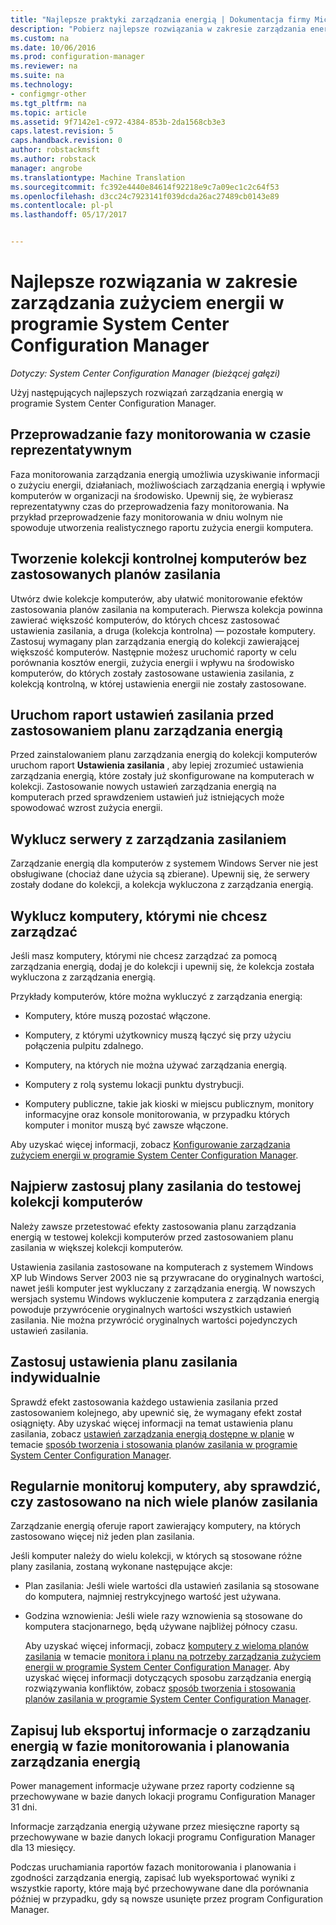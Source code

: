 ```yaml
---
title: "Najlepsze praktyki zarządzania energią | Dokumentacja firmy Microsoft"
description: "Pobierz najlepsze rozwiązania w zakresie zarządzania energią w programie System Center Configuration Manager."
ms.custom: na
ms.date: 10/06/2016
ms.prod: configuration-manager
ms.reviewer: na
ms.suite: na
ms.technology:
- configmgr-other
ms.tgt_pltfrm: na
ms.topic: article
ms.assetid: 9f7142e1-c972-4384-853b-2da1568cb3e3
caps.latest.revision: 5
caps.handback.revision: 0
author: robstackmsft
ms.author: robstack
manager: angrobe
ms.translationtype: Machine Translation
ms.sourcegitcommit: fc392e4440e84614f92218e9c7a09ec1c2c64f53
ms.openlocfilehash: d3cc24c7923141f039dcda26ac27489cb0143e89
ms.contentlocale: pl-pl
ms.lasthandoff: 05/17/2017


---
```

# <a name="best-practices-for-power-management-in-system-center-configuration-manager"></a>Najlepsze rozwiązania w zakresie zarządzania zużyciem energii w programie System Center Configuration Manager

*Dotyczy: System Center Configuration Manager (bieżącej gałęzi)*

Użyj następujących najlepszych rozwiązań zarządzania energią w programie System Center Configuration Manager.  

## <a name="perform-the-monitoring-phase-at-a-representative-time"></a>Przeprowadzanie fazy monitorowania w czasie reprezentatywnym  
 Faza monitorowania zarządzania energią umożliwia uzyskiwanie informacji o zużyciu energii, działaniach, możliwościach zarządzania energią i wpływie komputerów w organizacji na środowisko. Upewnij się, że wybierasz reprezentatywny czas do przeprowadzenia fazy monitorowania. Na przykład przeprowadzenie fazy monitorowania w dniu wolnym nie spowoduje utworzenia realistycznego raportu zużycia energii komputera.  

## <a name="create-a-control-collection-of-computers-with-no-power-plans-applied"></a>Tworzenie kolekcji kontrolnej komputerów bez zastosowanych planów zasilania  
 Utwórz dwie kolekcje komputerów, aby ułatwić monitorowanie efektów zastosowania planów zasilania na komputerach. Pierwsza kolekcja powinna zawierać większość komputerów, do których chcesz zastosować ustawienia zasilania, a druga (kolekcja kontrolna) — pozostałe komputery. Zastosuj wymagany plan zarządzania energią do kolekcji zawierającej większość komputerów. Następnie możesz uruchomić raporty w celu porównania kosztów energii, zużycia energii i wpływu na środowisko komputerów, do których zostały zastosowane ustawienia zasilania, z kolekcją kontrolną, w której ustawienia energii nie zostały zastosowane.  

## <a name="run-the-power-settings-report-before-you-apply-a-power-management-plan"></a>Uruchom raport ustawień zasilania przed zastosowaniem planu zarządzania energią  
 Przed zainstalowaniem planu zarządzania energią do kolekcji komputerów uruchom raport **Ustawienia zasilania** , aby lepiej zrozumieć ustawienia zarządzania energią, które zostały już skonfigurowane na komputerach w kolekcji. Zastosowanie nowych ustawień zarządzania energią na komputerach przed sprawdzeniem ustawień już istniejących może spowodować wzrost zużycia energii.  

## <a name="exclude-servers-from-power-management"></a>Wyklucz serwery z zarządzania zasilaniem  
 Zarządzanie energią dla komputerów z systemem Windows Server nie jest obsługiwane (chociaż dane użycia są zbierane). Upewnij się, że serwery zostały dodane do kolekcji, a kolekcja wykluczona z zarządzania energią.  

## <a name="exclude-computers-that-you-do-not-want-to-manage"></a>Wyklucz komputery, którymi nie chcesz zarządzać  
 Jeśli masz komputery, którymi nie chcesz zarządzać za pomocą zarządzania energią, dodaj je do kolekcji i upewnij się, że kolekcja została wykluczona z zarządzania energią.  

 Przykłady komputerów, które można wykluczyć z zarządzania energią:  

-   Komputery, które muszą pozostać włączone.  

-   Komputery, z którymi użytkownicy muszą łączyć się przy użyciu połączenia pulpitu zdalnego.  

-   Komputery, na których nie można używać zarządzania energią.  

-   Komputery z rolą systemu lokacji punktu dystrybucji.  

-   Komputery publiczne, takie jak kioski w miejscu publicznym, monitory informacyjne oraz konsole monitorowania, w przypadku których komputer i monitor muszą być zawsze włączone.  

 Aby uzyskać więcej informacji, zobacz [Konfigurowanie zarządzania zużyciem energii w programie System Center Configuration Manager](../../../../core/clients/manage/power/configuring-power-management.md).  

## <a name="first-apply-power-plans-to-a-test-collection-of-computers"></a>Najpierw zastosuj plany zasilania do testowej kolekcji komputerów  
 Należy zawsze przetestować efekty zastosowania planu zarządzania energią w testowej kolekcji komputerów przed zastosowaniem planu zasilania w większej kolekcji komputerów.  

 Ustawienia zasilania zastosowane na komputerach z systemem Windows XP lub Windows Server 2003 nie są przywracane do oryginalnych wartości, nawet jeśli komputer jest wykluczany z zarządzania energią. W nowszych wersjach systemu Windows wykluczenie komputera z zarządzania energią powoduje przywrócenie oryginalnych wartości wszystkich ustawień zasilania. Nie można przywrócić oryginalnych wartości pojedynczych ustawień zasilania.  

## <a name="apply-power-plan-settings-individually"></a>Zastosuj ustawienia planu zasilania indywidualnie  
 Sprawdź efekt zastosowania każdego ustawienia zasilania przed zastosowaniem kolejnego, aby upewnić się, że wymagany efekt został osiągnięty. Aby uzyskać więcej informacji na temat ustawienia planu zasilania, zobacz [ustawień zarządzania energią dostępne w planie](../../../../core/clients/manage/power/create-and-apply-power-plans.md#BKMK_Plans) w temacie [sposób tworzenia i stosowania planów zasilania w programie System Center Configuration Manager](../../../../core/clients/manage/power/create-and-apply-power-plans.md).  

## <a name="regularly-monitor-computers-to-see-if-they-have-multiple-power-plans-applied"></a>Regularnie monitoruj komputery, aby sprawdzić, czy zastosowano na nich wiele planów zasilania  
 Zarządzanie energią oferuje raport zawierający komputery, na których zastosowano więcej niż jeden plan zasilania.  

 Jeśli komputer należy do wielu kolekcji, w których są stosowane różne plany zasilania, zostaną wykonane następujące akcje:  

-   Plan zasilania: Jeśli wiele wartości dla ustawień zasilania są stosowane do komputera, najmniej restrykcyjnego wartość jest używana.  

-   Godzina wznowienia: Jeśli wiele razy wznowienia są stosowane do komputera stacjonarnego, będą używane najbliżej północy czasu.  

     Aby uzyskać więcej informacji, zobacz [komputery z wieloma planów zasilania](../../../../core/clients/manage/power/monitor-and-plan-for-power-management.md#BKMK_Multiple) w temacie [monitora i planu na potrzeby zarządzania zużyciem energii w programie System Center Configuration Manager](../../../../core/clients/manage/power/monitor-and-plan-for-power-management.md). Aby uzyskać więcej informacji dotyczących sposobu zarządzania energią rozwiązywania konfliktów, zobacz [sposób tworzenia i stosowania planów zasilania w programie System Center Configuration Manager](../../../../core/clients/manage/power/create-and-apply-power-plans.md).  

## <a name="save-or-export-power-management-information-during-the-monitoring-and-planning-phase-of-power-management"></a>Zapisuj lub eksportuj informacje o zarządzaniu energią w fazie monitorowania i planowania zarządzania energią  
 Power management informacje używane przez raporty codzienne są przechowywane w bazie danych lokacji programu Configuration Manager 31 dni.  

 Informacje zarządzania energią używane przez miesięczne raporty są przechowywane w bazie danych lokacji programu Configuration Manager dla 13 miesięcy.  

 Podczas uruchamiania raportów fazach monitorowania i planowania i zgodności zarządzania energią, zapisać lub wyeksportować wyniki z wszystkie raporty, które mają być przechowywane dane dla porównania później w przypadku, gdy są nowsze usunięte przez program Configuration Manager.  

